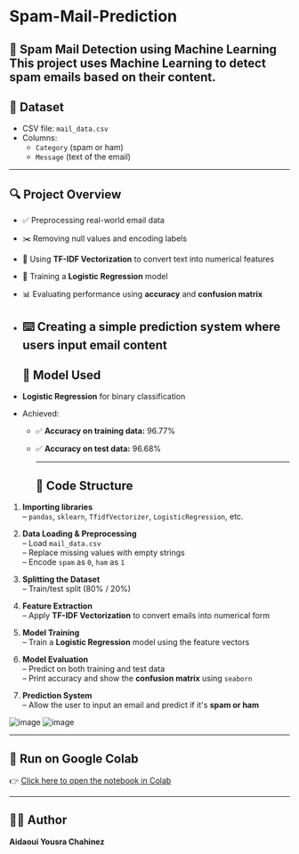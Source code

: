 # Spam-Mail-Prediction
📧 Spam Mail Detection using Machine Learning  This project uses Machine Learning to detect spam emails based on their content.
---

## 📁 Dataset

- CSV file: `mail_data.csv`  
- Columns:  
  - `Category` (spam or ham)  
  - `Message` (text of the email)
---

## 🔍 Project Overview

- ✅ Preprocessing real-world email data
- ✂️ Removing null values and encoding labels
- 🧠 Using **TF-IDF Vectorization** to convert text into numerical features
- 🤖 Training a **Logistic Regression** model
- 📊 Evaluating performance using **accuracy** and **confusion matrix**
- ⌨️ Creating a simple **prediction system** where users input email content
  ---


  ## 🧠 Model Used

- **Logistic Regression** for binary classification
- Achieved:
  - ✅ **Accuracy on training data:** 96.77%
  - ✅ **Accuracy on test data:** 96.68%

    ---
    ## 🧾 Code Structure

1. **Importing libraries**  
   – `pandas`, `sklearn`, `TfidfVectorizer`, `LogisticRegression`, etc.

2. **Data Loading & Preprocessing**  
   – Load `mail_data.csv`  
   – Replace missing values with empty strings  
   – Encode `spam` as `0`, `ham` as `1`  

3. **Splitting the Dataset**  
   – Train/test split (80% / 20%)  

4. **Feature Extraction**  
   – Apply **TF-IDF Vectorization** to convert emails into numerical form  

5. **Model Training**  
   – Train a **Logistic Regression** model using the feature vectors  

6. **Model Evaluation**  
   – Predict on both training and test data  
   – Print accuracy and show the **confusion matrix** using `seaborn`  

7. **Prediction System**  
   – Allow the user to input an email and predict if it's **spam or ham**

![image](https://github.com/user-attachments/assets/36849d92-25d8-4471-96d7-55febaa41f01)
![image](https://github.com/user-attachments/assets/fa2aa893-e6ab-45a7-9747-4c632cdf6212)


---

## 🔗 Run on Google Colab

👉 [Click here to open the notebook in Colab](https://colab.research.google.com/drive/10ZbbZZUc-Vb8uWWXNU6uGSsFCj3wqb5U?usp=sharing)

---
## 👩‍💻 Author

**Aidaoui Yousra Chahinez**

